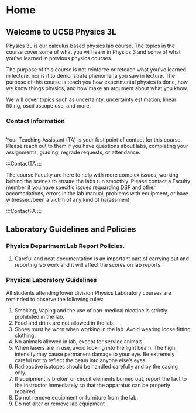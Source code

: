 # Home 



## Welcome to UCSB Physics 3L

Physics 3L is our calculus based physics lab course. The topics in the course cover some of what you will learn in Physics 3 and some of what you've learned in previous physics courses.

The purpose of this course is not reinforce or reteach what you've learned in lecture, nor is it to demonstrate phenomena you saw in lecture. The purpose of this course is teach you how experimental physics is done, how we know things physics, and how make an argument about what you know. 

We will cover topics such as uncertainty, uncertainty estimation, linear fitting, oscilloscope use, and more. 

### Contact Information

######

Your Teaching Assistant (TA) is your first point of contact for this course. 
      Please reach out to them if you have questions about labs, completing your assignments, grading, regrade requests, or attendance.

:::ContactTA
:::

The course Faculty are here to help with more complex issues, working behind the scenes to ensure the labs run smoothly. Please contact a Faculty member if you have specific issues reguarding DSP and other accomodations, errors in the lab manual, problems with equipment, or have witnessed/been a victim of any kind of harassment `


:::ContactFA
:::



<!--
## Schedule (Fall 2021)


The table below shows the weekly schedule

:::Table
| Week      | Lab Opens | Report Due  | Final Deadline|
|---        | ---       | ---         | ---           |
|Week 1     | Monday @ Noon   | Next Monday @ Noon | Next Friday @ Noon       |
|Week 2     | Monday @ Noon   | Next Monday @ Noon | Next Friday @ Noon       |
|Week 3     | Monday @ Noon   | Next Monday @ Noon | Next Friday @ Noon       |


:::

---
-->

## Laboratory Guidelines and Policies



### Physics Department Lab Report Policies.
1. Careful and neat documentation is an important part of carrying out and reporting lab work and it will affect the scores on lab reports.

### Physical Laboratory Guidelines
All students attending lower division Physics Laboratory courses are reminded to observe the following rules:
1. Smoking, Vaping and the use of non-medical nicotine is strictly prohibited in the lab.
2. Food and drink are not allowed in the lab.
3. Shoes must be worn when working in the lab. Avoid wearing loose fitting clothing.
4. No animals allowed in lab, except for service animals.
5. When lasers are in use, avoid looking into the light beam. The high intensity may cause permanent damage to your 
eye. Be extremely careful not to reflect the beam into anyone else’s eyes. 
6. Radioactive isotopes should be handled carefully and by the casing only.
7. If equipment is broken or circuit elements burned out, report the fact to the instructor immediately so that the apparatus can be properly repaired.
8. Do not remove equipment or furniture from the lab.
9. Do not alter or remove lab equipment

